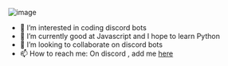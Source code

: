 ![image](https://user-images.githubusercontent.com/57099786/119670401-7e475100-be56-11eb-8a10-1d3900c2685d.png)

- 👀 I’m interested in coding discord bots
- 🌱 I’m currently good at Javascript and I hope to learn Python
- 💞️ I’m looking to collaborate on discord bots
- 📫 How to reach me: On discord , add me [here](https://discord.com/users/408951553202978827/)
<!---
ryzyx/ryzyx is a ✨ special ✨ repository because its `README.md` (this file) appears on your GitHub profile.
You can click the Preview link to take a look at your changes.
--->
